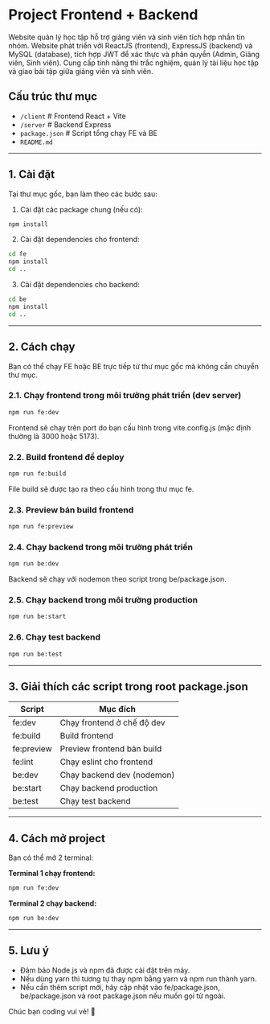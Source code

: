 # Project Frontend + Backend 

Website quản lý học tập hỗ trợ giảng viên và sinh viên tích hợp nhắn tin nhóm. Website phát triển với ReactJS (frontend), ExpressJS (backend) và MySQL (database), tích hợp JWT để xác thực và phân quyền (Admin, Giảng viên, Sinh viên). Cung cấp tính năng thi trắc nghiệm, quản lý tài liệu học tập và giao bài tập giữa giảng viên và sinh viên.

## Cấu trúc thư mục

  
- `/client` # Frontend React + Vite  
- `/server` # Backend Express  
- `package.json` # Script tổng chạy FE và BE  
- `README.md`

---

## 1. Cài đặt

Tại thư mục gốc, bạn làm theo các bước sau:

1. Cài đặt các package chung (nếu có):

```bash
npm install
```

2. Cài đặt dependencies cho frontend:

```bash
cd fe
npm install
cd ..
```

3. Cài đặt dependencies cho backend:

```bash
cd be
npm install
cd ..
```

---

## 2. Cách chạy

Bạn có thể chạy FE hoặc BE trực tiếp từ thư mục gốc mà không cần chuyển thư mục.

### 2.1. Chạy frontend trong môi trường phát triển (dev server)

```bash
npm run fe:dev
```
Frontend sẽ chạy trên port do bạn cấu hình trong vite.config.js (mặc định thường là 3000 hoặc 5173).

### 2.2. Build frontend để deploy

```bash
npm run fe:build
```
File build sẽ được tạo ra theo cấu hình trong thư mục fe.

### 2.3. Preview bản build frontend

```bash
npm run fe:preview
```

### 2.4. Chạy backend trong môi trường phát triển

```bash
npm run be:dev
```
Backend sẽ chạy với nodemon theo script trong be/package.json.

### 2.5. Chạy backend trong môi trường production

```bash
npm run be:start
```

### 2.6. Chạy test backend

```bash
npm run be:test
```

---

## 3. Giải thích các script trong root package.json

| Script      | Mục đích                        |
|-------------|---------------------------------|
| fe:dev      | Chạy frontend ở chế độ dev      |
| fe:build    | Build frontend                  |
| fe:preview  | Preview frontend bản build      |
| fe:lint     | Chạy eslint cho frontend        |
| be:dev      | Chạy backend dev (nodemon)      |
| be:start    | Chạy backend production         |
| be:test     | Chạy test backend               |

---

## 4. Cách mở project

Bạn có thể mở 2 terminal:

**Terminal 1 chạy frontend:**
```bash
npm run fe:dev
```

**Terminal 2 chạy backend:**
```bash
npm run be:dev
```

---

## 5. Lưu ý

- Đảm bảo Node.js và npm đã được cài đặt trên máy.
- Nếu dùng yarn thì tương tự thay npm bằng yarn và npm run thành yarn.
- Nếu cần thêm script mới, hãy cập nhật vào fe/package.json, be/package.json và root package.json nếu muốn gọi từ ngoài.

Chúc bạn coding vui vẻ! 🚀
